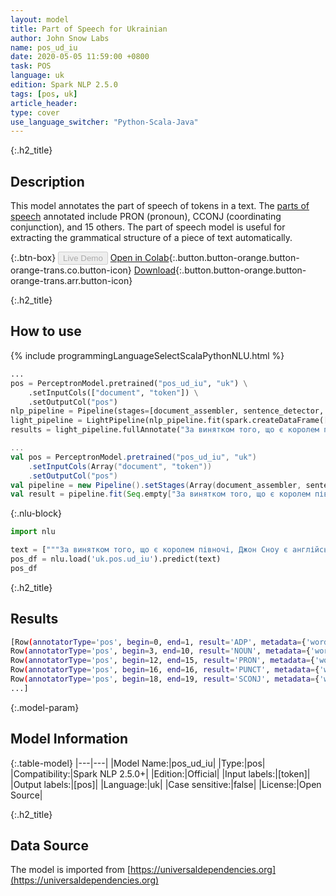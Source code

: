 ```yaml
---
layout: model
title: Part of Speech for Ukrainian
author: John Snow Labs
name: pos_ud_iu
date: 2020-05-05 11:59:00 +0800
task: POS
language: uk
edition: Spark NLP 2.5.0
tags: [pos, uk]
article_header:
type: cover
use_language_switcher: "Python-Scala-Java"
---
```


{:.h2_title}
## Description
This model annotates the part of speech of tokens in a text. The [parts of speech](https://universaldependencies.org/u/pos/) annotated include PRON (pronoun), CCONJ (coordinating conjunction), and 15 others. The part of speech model is useful for extracting the grammatical structure of a piece of text automatically.

{:.btn-box}
<button class="button button-orange" disabled>Live Demo</button>
[Open in Colab](https://githubtocolab.com/JohnSnowLabs/spark-nlp-workshop/blob/2da56c087da53a2fac1d51774d49939e05418e57/tutorials/Certification_Trainings/Public/6.Playground_DataFrames.ipynb){:.button.button-orange.button-orange-trans.co.button-icon}
[Download](https://s3.amazonaws.com/auxdata.johnsnowlabs.com/public/models/pos_ud_iu_uk_2.5.0_2.4_1588668890963.zip){:.button.button-orange.button-orange-trans.arr.button-icon}

{:.h2_title}
## How to use 

<div class="tabs-box" markdown="1">

{% include programmingLanguageSelectScalaPythonNLU.html %}

```python
...
pos = PerceptronModel.pretrained("pos_ud_iu", "uk") \
    .setInputCols(["document", "token"]) \
    .setOutputCol("pos")
nlp_pipeline = Pipeline(stages=[document_assembler, sentence_detector, tokenizer, pos])
light_pipeline = LightPipeline(nlp_pipeline.fit(spark.createDataFrame([['']]).toDF("text")))
results = light_pipeline.fullAnnotate("За винятком того, що є королем півночі, Джон Сноу є англійським лікарем та лідером у розвитку анестезії та медичної гігієни.")
```

```scala
...
val pos = PerceptronModel.pretrained("pos_ud_iu", "uk")
    .setInputCols(Array("document", "token"))
    .setOutputCol("pos")
val pipeline = new Pipeline().setStages(Array(document_assembler, sentence_detector, tokenizer, pos))
val result = pipeline.fit(Seq.empty["За винятком того, що є королем півночі, Джон Сноу є англійським лікарем та лідером у розвитку анестезії та медичної гігієни."].toDS.toDF("text")).transform(data)
```

{:.nlu-block}
```python
import nlu

text = ["""За винятком того, що є королем півночі, Джон Сноу є англійським лікарем та лідером у розвитку анестезії та медичної гігієни."""]
pos_df = nlu.load('uk.pos.ud_iu').predict(text)
pos_df
```

</div>

{:.h2_title}
## Results

```bash
[Row(annotatorType='pos', begin=0, end=1, result='ADP', metadata={'word': 'За'}),
Row(annotatorType='pos', begin=3, end=10, result='NOUN', metadata={'word': 'винятком'}),
Row(annotatorType='pos', begin=12, end=15, result='PRON', metadata={'word': 'того'}),
Row(annotatorType='pos', begin=16, end=16, result='PUNCT', metadata={'word': ','}),
Row(annotatorType='pos', begin=18, end=19, result='SCONJ', metadata={'word': 'що'}),
...]
```

{:.model-param}
## Model Information

{:.table-model}
|---|---|
|Model Name:|pos_ud_iu|
|Type:|pos|
|Compatibility:|Spark NLP 2.5.0+|
|Edition:|Official|
|Input labels:|[token]|
|Output labels:|[pos]|
|Language:|uk|
|Case sensitive:|false|
|License:|Open Source|

{:.h2_title}
## Data Source
The model is imported from [https://universaldependencies.org](https://universaldependencies.org)